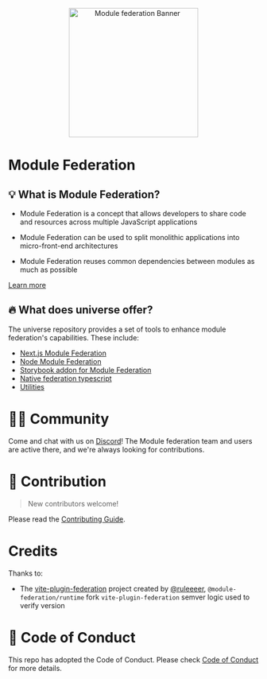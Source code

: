 <p align="center">
  <img alt="Module federation Banner"  width="260" src="https://github.com/module-federation/universe/assets/27547179/11234712-40fc-4696-a7fd-16e0c631005a">
</p>

# Module Federation

## 💡 What is Module Federation?

- Module Federation is a concept that allows developers to share code and resources across multiple JavaScript applications

- Module Federation can be used to split monolithic applications into micro-front-end architectures

- Module Federation reuses common dependencies between modules as much as possible

[Learn more](https://module-federation.io/docs/en/mf-docs/0.2/getting-started/)

## 🔥 What does universe offer?

The universe repository provides a set of tools to enhance module federation's capabilities. These include:

- [Next.js Module Federation](./packages/nextjs-mf)
- [Node Module Federation](./packages/node)
- [Storybook addon for Module Federation](./packages/storybook-addon)
- [Native federation typescript](./packages/native-federation-typescript)
- [Utilities](./packages/utilities)

# 🧑‍💻 Community

Come and chat with us on [Discord](https://discord.com/invite/T8c6yAxkbv)! The Module federation team and users are active there, and we're always looking for contributions.

# 🤝 Contribution

> New contributors welcome!

Please read the [Contributing Guide](https://github.com/module-federation/universe/blob/main/CONTRIBUTING.md).

# Credits

Thanks to:

- The [vite-plugin-federation](https://github.com/originjs/vite-plugin-federation) project created by [@ruleeeer](https://github.com/ruleeeer), `@module-federation/runtime` fork `vite-plugin-federation` semver logic used to verify version

# 🙌 Code of Conduct

This repo has adopted the Code of Conduct. Please check [Code of Conduct](./CODE_OF_CONDUCT.md) for more details.

